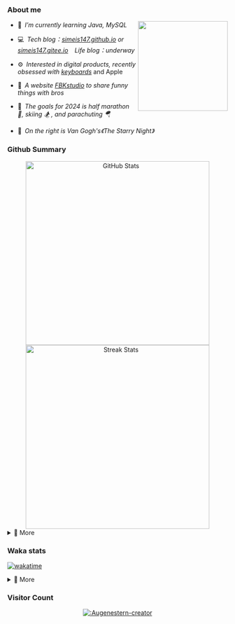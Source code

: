 ### About me

<img align="right" src="https://simeis147.oss-cn-shenzhen.aliyuncs.com/readme/IMG_6570%2820230611-230627%29.JPG" height="205">

- 🌱&ensp;*I’m currently learning Java, MySQL*

- 💻&ensp;*Tech blog：[simeis147.github.io](https://simeis147.github.io) or [simeis147.gitee.io](https://simeis147.gitee.io/) &ensp; Life blog：underway*

- ⚙️&ensp;*Interested in digital products, recently obsessed with [keyboards](https://www.zfrontier.com/app/user/zae5QEwJmVroZk)* and Apple

- 🔭&ensp;*A website [FBKstudio](https://fbkstudio.github.io/) to share funny things with bros* 

- 🌊&ensp;*The goals for 2024 is half marathon 🏃, skiing 🏂 , and parachuting 🪂*

- 🌠&ensp;*On the right is Van Gogh's《The Starry Night》*

### Github Summary

<div align="center"> 

<img src="https://github-readme-stats.vercel.app/api?username=simeis147&theme=transparent&hide_border=true&show_icons=true&count_private=true" alt="GitHub Stats" width="420" />

<img src="https://github-readme-streak-stats.herokuapp.com/?user=simeis147&theme=transparent&hide_border=true" alt="Streak Stats" width="420" />

</div>

<details>
<summary>📑 More</summary>
</br> 

<!--  [<img src="https://github-profile-trophy.vercel.app/?username=simeis147&theme=nord&margin-w=25&title=Commits,Stars,Followers,Issues,PullRequest,Repositories" alt="Github Summary" />](https://github.com/ryo-ma/github-profile-trophy) -->

<!--  [<img src="https://github-readme-stats.vercel.app/api/top-langs/?username=simeis147&layout=compact&langs_count=10&hide_border=true&theme=transparent"/>](https://github.com/anuraghazra/github-readme-stats) -->
  
[![Ashutosh's github activity graph](https://github-readme-activity-graph.vercel.app/graph?username=simeis147&theme=react-dark)](https://github.com/ashutosh00710/github-readme-activity-graph)
  
</details>

### Waka stats

[![wakatime](https://wakatime.com/badge/user/fa238767-d1b2-496a-b6a7-115d077fa4e0.svg)](https://wakatime.com/@fa238767-d1b2-496a-b6a7-115d077fa4e0)

<details>
<summary>📑 More</summary>
</br>

<!--START_SECTION:waka-->
![Lines of code](https://img.shields.io/badge/From%20Hello%20World%20I%27ve%20Written-844.0%20thousand%20lines%20of%20code-blue)

**I'm an Early 🐤** 

```text
🌞 Morning                130 commits         ████░░░░░░░░░░░░░░░░░░░░░   14.66 % 
🌆 Daytime                451 commits         █████████████░░░░░░░░░░░░   50.85 % 
🌃 Evening                228 commits         ██████░░░░░░░░░░░░░░░░░░░   25.70 % 
🌙 Night                  78 commits          ██░░░░░░░░░░░░░░░░░░░░░░░   08.79 % 
```
📅 **I'm Most Productive on Tuesday** 

```text
Monday                   120 commits         ███░░░░░░░░░░░░░░░░░░░░░░   13.53 % 
Tuesday                  170 commits         █████░░░░░░░░░░░░░░░░░░░░   19.17 % 
Wednesday                121 commits         ███░░░░░░░░░░░░░░░░░░░░░░   13.64 % 
Thursday                 130 commits         ████░░░░░░░░░░░░░░░░░░░░░   14.66 % 
Friday                   148 commits         ████░░░░░░░░░░░░░░░░░░░░░   16.69 % 
Saturday                 105 commits         ███░░░░░░░░░░░░░░░░░░░░░░   11.84 % 
Sunday                   93 commits          ███░░░░░░░░░░░░░░░░░░░░░░   10.48 % 
```


📊 **This Week I Spent My Time On** 

```text
🕑︎ Time Zone: Asia/Shanghai

💬 Programming Languages: 
Markdown                 3 hrs 15 mins       █████████████░░░░░░░░░░░░   53.33 % 
TypeScript               1 hr 34 mins        ██████░░░░░░░░░░░░░░░░░░░   25.76 % 
YAML                     41 mins             ███░░░░░░░░░░░░░░░░░░░░░░   11.19 % 
SCSS                     19 mins             █░░░░░░░░░░░░░░░░░░░░░░░░   05.21 % 
CSS                      8 mins              █░░░░░░░░░░░░░░░░░░░░░░░░   02.35 % 

🔥 Editors: 
VS Code                  6 hrs               ████████████████████████░   98.00 % 
IntelliJ                 7 mins              ░░░░░░░░░░░░░░░░░░░░░░░░░   02.00 % 

🐱‍💻 Projects: 
Vitepress                2 hrs 44 mins       ███████████░░░░░░░░░░░░░░   44.84 % 
simeis147.github.io      2 hrs 34 mins       ██████████░░░░░░░░░░░░░░░   41.98 % 
LifeBlog                 19 mins             █░░░░░░░░░░░░░░░░░░░░░░░░   05.27 % 
butterfly                11 mins             █░░░░░░░░░░░░░░░░░░░░░░░░   03.09 % 
Unknown Project          8 mins              █░░░░░░░░░░░░░░░░░░░░░░░░   02.22 % 

💻 Operating System: 
Windows                  5 hrs 12 mins       █████████████████████░░░░   85.15 % 
Mac                      54 mins             ████░░░░░░░░░░░░░░░░░░░░░   14.85 % 
```

**I Mostly Code in JavaScript** 

```text
JavaScript               4 repos             ██████████░░░░░░░░░░░░░░░   40.00 % 
Java                     4 repos             ██████████░░░░░░░░░░░░░░░   40.00 % 
TypeScript               2 repos             █████░░░░░░░░░░░░░░░░░░░░   20.00 % 
```




<!--END_SECTION:waka-->

</details>

### Visitor Count

<div align="center">

[![:Augenestern-creator](https://count.getloli.com/get/@:simeis147?theme=moebooru)](https://github.com/journey-ad/Moe-Counter)

</div>
